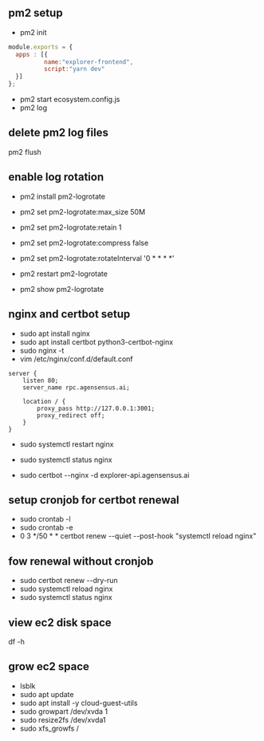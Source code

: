 ## pm2 setup
- pm2 init
```javascript
module.exports = {
  apps : [{
          name:"explorer-frontend",
          script:"yarn dev"
  }]
};

```
- pm2 start ecosystem.config.js
- pm2 log

## delete pm2 log files
pm2 flush

## enable log rotation
- pm2 install pm2-logrotate

- pm2 set pm2-logrotate:max_size 50M      
- pm2 set pm2-logrotate:retain 1          
- pm2 set pm2-logrotate:compress false    
- pm2 set pm2-logrotate:rotateInterval '0 * * * *' 

- pm2 restart pm2-logrotate

- pm2 show pm2-logrotate



## nginx and certbot setup

- sudo apt install nginx
- sudo apt install certbot python3-certbot-nginx
- sudo nginx -t
- vim /etc/nginx/conf.d/default.conf
```shell
server {
    listen 80;
    server_name rpc.agensensus.ai;

    location / {
        proxy_pass http://127.0.0.1:3001; 
        proxy_redirect off;
    }
}

```
- sudo systemctl restart nginx
- sudo systemctl status nginx

- sudo certbot --nginx -d explorer-api.agensensus.ai


## setup cronjob for certbot renewal 
- sudo crontab -l
- sudo crontab -e
- 0 3 */50 * * certbot renew --quiet --post-hook "systemctl reload nginx"

## fow renewal without cronjob 
- sudo certbot renew --dry-run
- sudo systemctl reload nginx
- sudo systemctl status nginx




## view ec2 disk space
df -h

## grow ec2 space

- lsblk
- sudo apt update
- sudo apt install -y cloud-guest-utils
- sudo growpart /dev/xvda 1
- sudo resize2fs /dev/xvda1
- sudo xfs_growfs /
